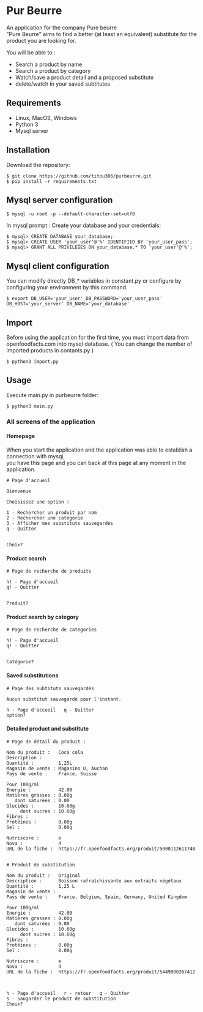 # Pur Beurre
An application for the company Pure beurre   
"Pure Beurre" aims to find a better (at least an equivalent) substitute for the product you are looking for.    

You will be able to :   
* Search a product by name
* Search a product by category
* Watch/save a product detail and a proposed substitute
* delete/watch in your saved subtitutes

## Requirements
- Linux, MacOS, Windows
- Python 3
- Mysql server

## Installation
Download the repository:

    $ git clone https://github.com/titou386/purbeurre.git
    $ pip install -r requirements.txt

## Mysql server configuration

    $ mysql -u root -p --default-character-set=utf8

In mysql prompt :
Create your database and your credentials:

    $ mysql> CREATE DATABASE your_database;
    $ mysql> CREATE USER 'your_user'@'%' IDENTIFIED BY 'your_user_pass';
    $ mysql> GRANT ALL PRIVILEGES ON your_database.* TO 'your_user'@'%';

## Mysql client configuration
You can modify directly DB_* variables in constant.py or
configure by configuring your environment by this command.

    $ export DB_USER='your_user' DB_PASSWORD='your_user_pass' DB_HOST='your_server' DB_NAME='your_database'

## Import
Before using the application for the first time, you must import data from
openfoodfacts.com into mysql database.
( You can change the number of imported products in contants.py )

    $ python3 import.py

## Usage

Execute main.py in purbeurre folder:

    $ python3 main.py
### All screens of the application
#### Homepage
When you start the application and the application was able to establish a connection with mysql,  
you have this page and you can back at this page at any moment in the application.

    # Page d'accueil

    Bienvenue

    Choisissez une option :

    1 - Rechercher un produit par nom
    2 - Rechercher une catégorie
    3 - Afficher mes substituts sauvegardés
    q - Quitter


    Choix? 
#### Product search
    # Page de recherche de produits

    h! - Page d'accueil
    q! - Quitter


    Produit? 
#### Product search by category
    # Page de recherche de categories

    h! - Page d'accueil
    q! - Quitter


    Catégorie?
#### Saved substitutions

    # Page des subtituts sauvegardés

    Aucun substitut sauvegardé pour l'instant.

    h - Page d'accueil   q - Quitter
    option? 

#### Detailed product and substitute
    # Page de détail du produit :

    Nom du produit :   Coca cola
    Description :      
    Quantité :         1,25L
    Magasin de vente : Magasins U, Auchan
    Pays de vente :    France, Suisse

    Pour 100g/ml
    Energie :          42.00
    Matières grasses : 0.00g
       dont saturées : 0.00
    Glucides :         10.60g
         dont sucres : 10.60g
    Fibres :           
    Protéines :        0.00g
    Sel :              0.00g

    Nutriscore :       e
    Nova :             4
    URL de la fiche :  https://fr.openfoodfacts.org/produit/5000112611748


    # Produit de substitution

    Nom du produit :   Original
    Description :      Boisson rafraîchissante aux extraits végétaux
    Quantité :         1,25 L
    Magasin de vente : 
    Pays de vente :    France, Belgium, Spain, Germany, United Kingdom

    Pour 100g/ml
    Energie :          42.00
    Matières grasses : 0.00g
       dont saturées : 0.00
    Glucides :         10.60g
         dont sucres : 10.60g
    Fibres :           
    Protéines :        0.00g
    Sel :              0.00g

    Nutriscore :       e
    Nova :             4
    URL de la fiche :  https://fr.openfoodfacts.org/produit/5449000267412



    h - Page d'accueil   r - retour   q - Quitter
    s - Saugarder le produit de substitution
    Choix? 
